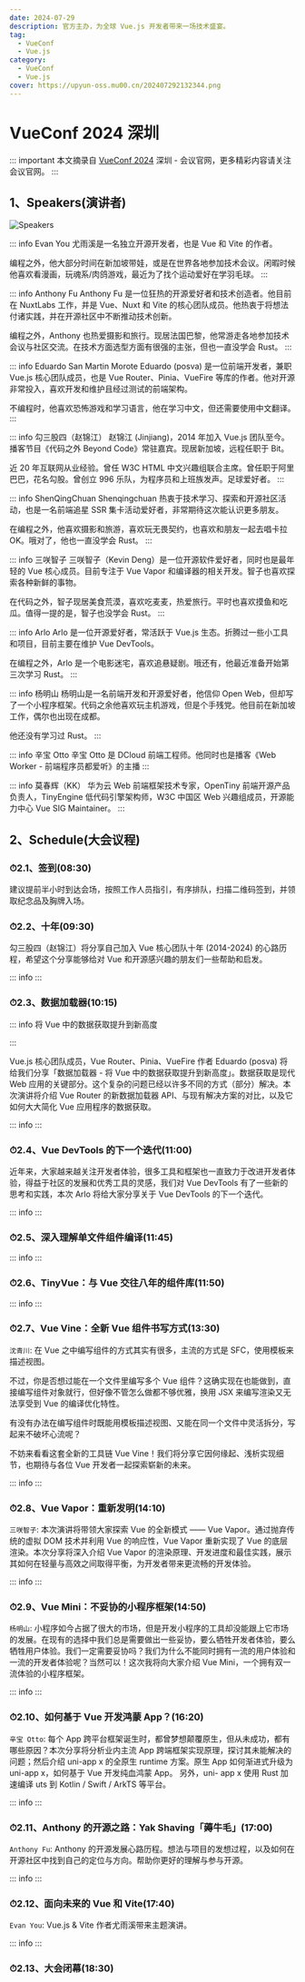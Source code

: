 ```yaml
---
date: 2024-07-29
description: 官方主办，为全球 Vue.js 开发者带来一场技术盛宴。
tag:
  - VueConf
  - Vue.js
category:
  - VueConf
  - Vue.js
cover: https://upyun-oss.mu00.cn/202407292132344.png
---
```


# VueConf 2024 深圳

::: important
本文摘录自 [VueConf 2024](https://vueconf.cn/) 深圳 - 会议官网，更多精彩内容请关注会议官网。
:::

## 1、Speakers(演讲者)

![Speakers](https://upyun-oss.mu00.cn/202407292142125.png)

::: info Evan You
尤雨溪是一名独立开源开发者，也是 Vue 和 Vite 的作者。

编程之外，他大部分时间在新加坡带娃，或是在世界各地参加技术会议。闲暇时候他喜欢看漫画，玩魂系/肉鸽游戏，最近为了找个运动爱好在学羽毛球。
:::

::: info Anthony Fu
Anthony Fu 是一位狂热的开源爱好者和技术创造者。他目前在 NuxtLabs 工作，并是 Vue、Nuxt 和 Vite 的核心团队成员。他热衷于将想法付诸实践，并在开源社区中不断推动技术创新。

编程之外，Anthony 也热爱摄影和旅行。现居法国巴黎，他常游走各地参加技术会议与社区交流。在技术方面选型方面有很强的主张，但也一直没学会 Rust。
:::

::: info Eduardo San Martin Morote
Eduardo (posva) 是一位前端开发者，兼职 Vue.js 核心团队成员，也是 Vue Router、Pinia、VueFire 等库的作者。他对开源非常投入，喜欢开发和维护且经过测试的前端架构。

不编程时，他喜欢恐怖游戏和学习语言，他在学习中文，但还需要使用中文翻译。
:::

::: info 勾三股四（赵锦江）
赵锦江 (Jinjiang)，2014 年加入 Vue.js 团队至今。播客节目《代码之外 Beyond Code》常驻嘉宾。现居新加坡，远程任职于 Bit。

近 20 年互联网从业经验。曾任 W3C HTML 中文兴趣组联合主席。曾任职于阿里巴巴，花名勾股。曾创立 996 乐队，为程序员和上班族发声。足球爱好者。
:::

::: info ShenQingChuan
Shenqingchuan 热衷于技术学习、探索和开源社区活动，也是一名前端追星 SSR 集卡活动爱好者，非常期待这次能认识更多朋友。

在编程之外，他喜欢摄影和旅游，喜欢玩无畏契约，也喜欢和朋友一起去唱卡拉 OK。哦对了，他也一直没学会 Rust。
:::

::: info 三咲智子
三咲智子（Kevin Deng）是一位开源软件爱好者，同时也是最年轻的 Vue 核心成员。目前专注于 Vue Vapor 和编译器的相关开发。智子也喜欢探索各种新鲜的事物。

在代码之外，智子现居美食荒漠，喜欢吃麦麦，热爱旅行。平时也喜欢摸鱼和吃瓜。值得一提的是，智子也没学会 Rust。
:::

::: info Arlo
Arlo 是一位开源爱好者，常活跃于 Vue.js 生态。折腾过一些小工具和项目，目前主要在维护 Vue DevTools。

在编程之外，Arlo 是一个电影迷宅，喜欢追悬疑剧。哦还有，他最近准备开始第三次学习 Rust。
:::

::: info 杨明山
杨明山是一名前端开发和开源爱好者，他信仰 Open Web，但却写了一个小程序框架。代码之余他喜欢玩主机游戏，但是个手残党。他目前在新加坡工作，偶尔也出现在成都。

他还没有学习过 Rust。
:::

::: info 辛宝 Otto
辛宝 Otto 是 DCloud 前端工程师。他同时也是播客《Web Worker - 前端程序员都爱听》的主播
:::

::: info 莫春辉（KK）
华为云 Web 前端框架技术专家，OpenTiny 前端开源产品负责人，TinyEngine 低代码引擎架构师，W3C 中国区 Web 兴趣组成员，开源能力中心 Vue SIG Maintainer。
:::

## 2、Schedule(大会议程)

### ⏱2.1、签到(08:30)

建议提前半小时到达会场，按照工作人员指引，有序排队，扫描二维码签到，并领取纪念品及胸牌入场。

### ⏱2.2、十年(09:30)

勾三股四（赵锦江）将分享自己加入 Vue 核心团队十年 (2014-2024) 的心路历程，希望这个分享能够给对 Vue 和开源感兴趣的朋友们一些帮助和启发。

::: info
[<Badge text="视频" type="tip" />](https://www.bilibili.com/video/BV16W421R7ga)[<Badge text="PPT" type="info" />](https://feday.fequan.com/vueconf24/jinjiang_tenyear_VueConf%20CN%202024.pdf)
:::

### ⏱2.3、数据加载器(10:15)

::: info 将 Vue 中的数据获取提升到新高度

:::

Vue.js 核心团队成员，Vue Router、Pinia、VueFire 作者 Eduardo (posva) 将给我们分享「数据加载器 - 将 Vue 中的数据获取提升到新高度」。数据获取是现代 Web 应用的关键部分。这个复杂的问题已经以许多不同的方式（部分）解决。本次演讲将介绍 Vue Router 的新数据加载器 API、与现有解决方案的对比，以及它如何大大简化 Vue 应用程序的数据获取。

::: info
[<Badge text="视频" type="tip" />](https://www.bilibili.com/video/BV1Pz421i7vk)[<Badge text="PPT" type="info" />](<https://feday.fequan.com/vueconf24/Eduardo(posva)_VueConf%20China%202024.pdf>)
:::

### ⏱2.4、Vue DevTools 的下一个迭代(11:00)

近年来，大家越来越关注开发者体验，很多工具和框架也一直致力于改进开发者体验，得益于社区的发展和优秀工具的灵感，我们对 Vue DevTools 有了一些新的思考和实践，本次 Arlo 将给大家分享关于 Vue DevTools 的下一个迭代。

::: info
[<Badge text="视频" type="tip" />](https://www.bilibili.com/video/BV16J4m1T7P4)[<Badge text="PPT" type="info" />](https://feday.fequan.com/vueconf24/Arlo_VueConf%20CN%202024.pdf)
:::

### ⏱2.5、深入理解单文件组件编译(11:45)

::: info
[<Badge text="视频" type="tip" />](https://www.bilibili.com/video/BV1Zb421n7dR)[<Badge text="PPT" type="info" />](https://feday.fequan.com/vueconf24/jinjiang_Lightning%20Show_VueConf%20CN%202024.pdf)
:::

### ⏱2.6、TinyVue：与 Vue 交往八年的组件库(11:50)

::: info
[<Badge text="视频" type="tip" />](https://www.bilibili.com/video/BV1zf421z7M1)[<Badge text="PPT" type="info" />](https://feday.fequan.com/vueconf24/kk_VueConf%20CN%202024.pdf)
:::

### ⏱2.7、Vue Vine：全新 Vue 组件书写方式(13:30)

`沈青川`: 在 Vue 之中编写组件的方式其实有很多，主流的方式是 SFC，使用模板来描述视图。

不过，你是否想过能在一个文件里编写多个 Vue 组件？这确实现在也能做到，直接编写组件对象就行，但好像不管怎么做都不够优雅，换用 JSX 来编写渲染又无法享受到 Vue 的编译优化特性。

有没有办法在编写组件时既能用模板描述视图、又能在同一个文件中灵活拆分，写起来不破坏心流呢？

不妨来看看这套全新的工具链 Vue Vine！我们将分享它因何缘起、浅析实现细节，也期待与各位 Vue 开发者一起探索崭新的未来。

::: info
[<Badge text="视频" type="tip" />](https://www.bilibili.com/video/BV1Yf421z7gJ)[<Badge text="PPT" type="info" />](https://feday.fequan.com/vueconf24/qingchuang_VueConf%20CN%202024.pdf)
:::

### ⏱2.8、Vue Vapor：重新发明(14:10)

`三咲智子`: 本次演讲将带领大家探索 Vue 的全新模式 —— Vue Vapor。通过抛弃传统的虚拟 DOM 技术并利用 Vue 的响应性，Vue Vapor 重新实现了 Vue 的底层渲染。本次分享将深入介绍 Vue Vapor 的渲染原理、开发进度和最佳实践，展示其如何在轻量与高效之间取得平衡，为开发者带来更流畅的开发体验。

::: info
[<Badge text="视频" type="tip" />](https://www.bilibili.com/video/BV1SM4m127kw)[<Badge text="PPT" type="info" />](https://feday.fequan.com/vueconf24/zhizi_VueConf%20CN%202024.pdf)
:::

### ⏱2.9、Vue Mini：不妥协的小程序框架(14:50)

`杨明山`: 小程序如今占据了很大的市场，但是开发小程序的工具却没能跟上它市场的发展。在现有的选择中我们总是需要做出一些妥协，要么牺牲开发者体验，要么牺牲用户体验。我们一定需要妥协吗？我们为什么不能同时拥有一流的用户体验和一流的开发者体验呢？当然可以！这次我将向大家介绍 Vue Mini，一个拥有双一流体验的小程序框架。

::: info
[<Badge text="视频" type="tip" />](https://www.bilibili.com/video/BV1J4421D7ja)[<Badge text="PPT" type="info" />](https://feday.fequan.com/vueconf24/mingshan_VueConf%20CN%202024.pdf)
:::

### ⏱2.10、如何基于 Vue 开发鸿蒙 App？(16:20)

`辛宝 Otto`: 每个 App 跨平台框架诞生时，都曾梦想颠覆原生，但从未成功，都有哪些原因？本次分享将分析业内主流 App 跨端框架实现原理，探讨其未能解决的问题；然后介绍 uni-app x 的全原生 runtime 方案。原生 App 如何渐进式升级为 uni-app x，如何基于 Vue 开发纯血鸿蒙 App。
另外，uni- app x 使用 Rust 加速编译 uts 到 Kotlin / Swift / ArkTS 等平台。

::: info
[<Badge text="视频" type="tip" />](https://www.bilibili.com/video/BV1x6421f7UA)[<Badge text="PPT" type="info" />](https://feday.fequan.com/vueconf24/Otto_VueConf%20CN%202024.pdf)
:::

### ⏱2.11、Anthony 的开源之路：Yak Shaving「薅牛毛」(17:00)

`Anthony Fu`: Anthony 的开源发展心路历程。想法与项目的发想过程，以及如何在开源社区中找到自己的定位与方向。帮助你更好的理解与参与开源。

::: info
[<Badge text="视频" type="tip" />](https://www.bilibili.com/video/BV1XT421r7xy)[<Badge text="PPT" type="info" />](https://feday.fequan.com/vueconf24/antfu_VueConf%20CN%202024.pdf)
:::

### ⏱2.12、面向未来的 Vue 和 Vite(17:40)

`Evan You`: Vue.js & Vite 作者尤雨溪带来主题演讲。

::: info
[<Badge text="视频" type="tip" />](https://www.bilibili.com/video/BV1q1421b7YR)[<Badge text="PPT" type="info" />](https://feday.fequan.com/vueconf24/Evan_VueConf%20CN%202024.pdf)
:::

### ⏱2.13、大会闭幕(18:30)
